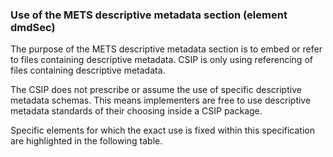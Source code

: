 ### Use of the METS descriptive metadata section (element dmdSec)

The purpose of the METS descriptive metadata section is to embed or refer to files containing descriptive metadata. CSIP is only using referencing of files containing descriptive metadata.

The CSIP does not prescribe or assume the use of specific descriptive metadata schemas. This means implementers are free to use descriptive metadata  standards of their choosing inside a CSIP package.

Specific elements for which the exact use is fixed within this specification are highlighted in the following table.
